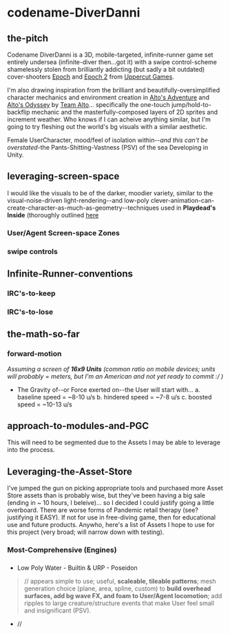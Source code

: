 # codename-DiverDanni

## the-pitch
Codename DiverDanni is a 3D, mobile-targeted, infinite-runner game set entirely undersea (infinite-diver then...got it) with a swipe control-scheme shamelessly stolen from brilliantly addicting (but sadly a bit outdated) cover-shooters [Epoch](https://www.youtube.com/watch?v=nt3vcJmilqU) and [Epoch 2](https://www.youtube.com/watch?v=xkD57QHmTTE) from [Uppercut Games](https://www.uppercut-games.com/).

I'm also drawing inspiration from the brilliant and beautifully-oversimplified character mechanics and environment creation in [Alto's Adventure](http://altosadventure.com/) and [Alto's Odyssey](http://www.altosodyssey.com/) by [Team Alto](http://www.altosadventure.com/team/)... specifically the one-touch jump/hold-to-backflip mechanic and the masterfully-composed layers of 2D sprites and increment weather. Who knows if I can acheive anything similar, but I'm going to try fleshing out the world's bg visuals with a similar aesthetic.

Female UserCharacter, mood/feel of isolation within--*and this can't be overstated*-the Pants-Shitting-Vastness (PSV) of the sea  Developing in Unity.

## leveraging-screen-space
I would like the visuals to be of the darker, moodier variety, similar to the visual-noise-driven light-rendering--and low-poly clever-animation-can-create-character-as-much-as-geometry--techniques used in **Playdead's Inside** (thoroughly outlined [here](https://www.youtube.com/watch?v=RdN06E6Xn9E)

### User/Agent Screen-space Zones
### swipe controls

## Infinite-Runner-conventions
### IRC's-to-keep
### IRC's-to-lose

## the-math-so-far
### forward-motion
*Assuming a screen of **16x9 Units** (common ratio on mobile devices; units will probably = meters, but I'm an American and not yet ready to commit :/ )*
* The Gravity of--or Force exerted on--the User will start with...
  a. baseline speed = ~8-10 u/s
  b. hindered speed = ~7-8 u/s
  c. boosted speed = ~10-13 u/s
  
## approach-to-modules-and-PGC
This will need to be segmented due to the Assets I may be able to leverage into the process.

## Leveraging-the-Asset-Store
  I've jumped the gun on picking appropriate tools and purchased more Asset Store assets than is probably wise, but they've been having a big sale (ending in ~ 10 hours, I beleive)... so I decided I could justify going a little overboard. There are worse forms of Pandemic retail therapy (see? justifying it EASY).
  If not for use in free-diving game, then for educational use and future products. Anywho, here's a list of Assets I hope to use for this project (very broad; will narrow down with testing).

### Most-Comprehensive (Engines)
### 
* Low Poly Water - Builtin & URP - Poseidon 
> // appears simple to use; useful, **scaleable, tileable patterns**; mesh generation choice (plane, area, spline, custom) to **build overhead surfaces, add bg wave FX, and foam to User/Agent locomotion**; add ripples to large creature/structure events that make User feel small and insignificant (PSV).
* // 
